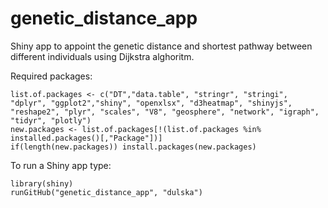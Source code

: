 # genetic_distance_app
Shiny app to appoint the genetic distance and shortest pathway between different individuals using Dijkstra alghoritm.

Required packages:
```
list.of.packages <- c("DT","data.table", "stringr", "stringi", "dplyr", "ggplot2","shiny", "openxlsx", "d3heatmap", "shinyjs", "reshape2", "plyr", "scales", "V8", "geosphere", "network", "igraph", "tidyr", "plotly")
new.packages <- list.of.packages[!(list.of.packages %in% installed.packages()[,"Package"])]
if(length(new.packages)) install.packages(new.packages)
```

To run a Shiny app type:
```
library(shiny)
runGitHub("genetic_distance_app", "dulska")
```

